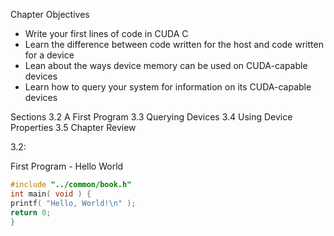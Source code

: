 Chapter Objectives

* Write your first lines of code in CUDA C
* Learn the difference between code written for the host and code written for a device
* Lean about the ways device memory can be used on CUDA-capable devices
* Learn how to query your system for information on its CUDA-capable devices


Sections
3.2 A First Program
3.3 Querying Devices
3.4 Using Device Properties
3.5 Chapter Review

3.2:

First Program - Hello World

```c
#include "../common/book.h"
int main( void ) {
printf( "Hello, World!\n" );
return 0;
}
```

